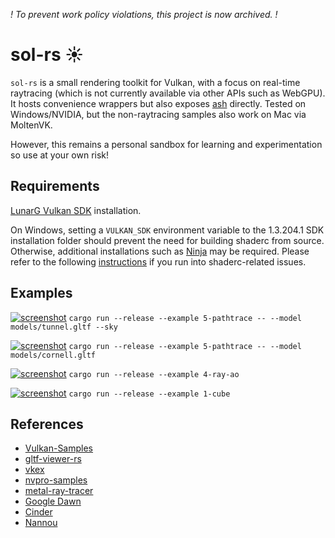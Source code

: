 _! To prevent work policy violations, this project is now archived. !_

# sol-rs ☀

`sol-rs` is a small rendering toolkit for Vulkan, with a focus on real-time raytracing (which is not currently available via other APIs such as WebGPU). It hosts convenience wrappers but also exposes [ash](https://github.com/MaikKlein/ash) directly. Tested on Windows/NVIDIA, but the non-raytracing samples also work on Mac via MoltenVK.

However, this remains a personal sandbox for learning and experimentation so use at your own risk!

## Requirements
[LunarG Vulkan SDK](https://lunarg.com/vulkan-sdk/) installation.

On Windows, setting a `VULKAN_SDK` environment variable to the 1.3.204.1 SDK installation folder should prevent the need for building shaderc from source. Otherwise, additional installations such as [Ninja](https://ninja-build.org/) may be required. Please refer to the following [instructions](https://github.com/google/shaderc-rs/blob/master/README.md) if you run into shaderc-related issues.

## Examples

[![screenshot](https://i.imgur.com/kFc6nr3.png)](https://github.com/num3ric/sol-rs/blob/master/examples/5-pathtrace.rs)
`cargo run --release --example 5-pathtrace -- --model models/tunnel.gltf --sky`


[![screenshot](https://i.imgur.com/uW3Tm4e.png)](https://github.com/num3ric/sol-rs/blob/master/examples/5-pathtrace.rs)
`cargo run --release --example 5-pathtrace -- --model models/cornell.gltf`


[![screenshot](https://i.imgur.com/yC1x7EZ.png)](https://github.com/num3ric/sol-rs/blob/master/examples/4-ray-ao.rs)
`cargo run --release --example 4-ray-ao`


[![screenshot](https://i.imgur.com/R72zQ5N.png)](https://github.com/num3ric/sol-rs/blob/master/examples/1-cube.rs)
`cargo run --release --example 1-cube`


## References
* [Vulkan-Samples](https://github.com/KhronosGroup/Vulkan-Samples)
* [gltf-viewer-rs](https://github.com/adrien-ben/gltf-viewer-rs)
* [vkex](https://github.com/chaoticbob/vkex)
* [nvpro-samples](https://github.com/nvpro-samples)
* [metal-ray-tracer](https://sergeyreznik.github.io/metal-ray-tracer/index.html)
* [Google Dawn](https://dawn.googlesource.com/dawn/+/refs/heads/main)
* [Cinder](https://github.com/cinder/Cinder)
* [Nannou](https://github.com/nannou-org/nannou)
